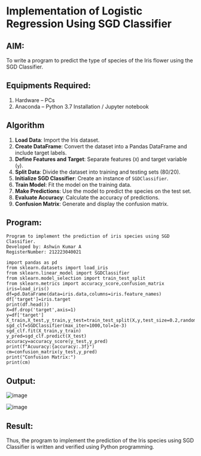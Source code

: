 # Implementation of Logistic Regression Using SGD Classifier
## AIM:
To write a program to predict the type of species of the Iris flower using the SGD Classifier.

## Equipments Required:
1. Hardware – PCs
2. Anaconda – Python 3.7 Installation / Jupyter notebook

## Algorithm

1. **Load Data**: Import the Iris dataset.
2. **Create DataFrame**: Convert the dataset into a Pandas DataFrame and include target labels.
3. **Define Features and Target**: Separate features (`X`) and target variable (`y`).
4. **Split Data**: Divide the dataset into training and testing sets (80/20).
5. **Initialize SGD Classifier**: Create an instance of `SGDClassifier`.
6. **Train Model**: Fit the model on the training data.
7. **Make Predictions**: Use the model to predict the species on the test set.
8. **Evaluate Accuracy**: Calculate the accuracy of predictions.
9. **Confusion Matrix**: Generate and display the confusion matrix.

## Program:
```
Program to implement the prediction of iris species using SGD Classifier.
Developed by: Ashwin Kumar A
RegisterNumber: 212223040021
```
```
import pandas as pd
from sklearn.datasets import load_iris
from sklearn.linear_model import SGDClassifier
from sklearn.model_selection import train_test_split
from sklearn.metrics import accuracy_score,confusion_matrix
iris=load_iris()
df=pd.DataFrame(data=iris.data,columns=iris.feature_names)
df['target']=iris.target
print(df.head())
X=df.drop('target',axis=1)
y=df['target']
X_train,X_test,y_train,y_test=train_test_split(X,y,test_size=0.2,random_state=0)
sgd_clf=SGDClassifier(max_iter=1000,tol=1e-3)
sgd_clf.fit(X_train,y_train)
y_pred=sgd_clf.predict(X_test)
accuracy=accuracy_score(y_test,y_pred)
print(f"Acuuracy:{accuracy:.3f}")
cm=confusion_matrix(y_test,y_pred)
print("Confusion Matrix:")
print(cm)
```
## Output:


![image](https://github.com/user-attachments/assets/77191edb-9bfb-4185-8362-a1894a07605c)


![image](https://github.com/user-attachments/assets/0443d1e6-44eb-425a-b794-f29aa46fb7ee)




## Result:
Thus, the program to implement the prediction of the Iris species using SGD Classifier is written and verified using Python programming.
